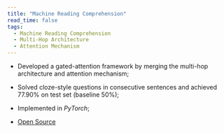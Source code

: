 ```yaml
---
title: "Machine Reading Comprehension"
read_time: false
tags:
  - Machine Reading Comprehension
  - Multi-Hop Architecture
  - Attention Mechanism
---
```


* Developed a gated-attention framework by merging the multi-hop architecture and attention mechanism;

* Solved cloze-style questions in consecutive sentences and achieved 77.90\% on test set (baseline 50\%);

* Implemented in *PyTorch*;

* [Open Source](https://github.com/lanouyu/Machine-Reading-Comprehension)
